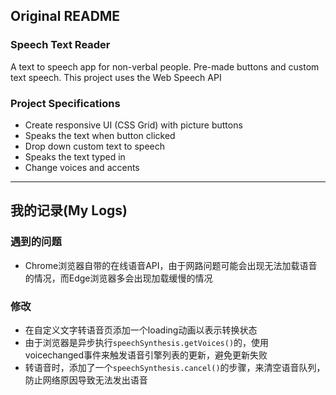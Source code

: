 ## Original README

### Speech Text Reader

A text to speech app for non-verbal people. Pre-made buttons and custom text speech. This project uses the Web Speech API

### Project Specifications

- Create responsive UI (CSS Grid) with picture buttons
- Speaks the text when button clicked
- Drop down custom text to speech
- Speaks the text typed in
- Change voices and accents

----
## 我的记录(My Logs)

### 遇到的问题
- Chrome浏览器自带的在线语音API，由于网路问题可能会出现无法加载语音的情况，而Edge浏览器多会出现加载缓慢的情况

### 修改
- 在自定义文字转语音页添加一个loading动画以表示转换状态
- 由于浏览器是异步执行`speechSynthesis.getVoices()`的，使用voicechanged事件来触发语音引擎列表的更新，避免更新失败
- 转语音时，添加了一个`speechSynthesis.cancel()`的步骤，来清空语音队列，防止网络原因导致无法发出语音